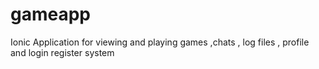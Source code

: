 # gameapp
Ionic Application for viewing and playing games ,chats , log files , profile and login register system
